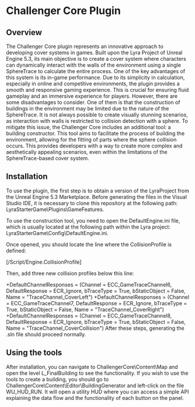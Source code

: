 # Challenger Core Plugin

## Overview

The Challenger Core plugin represents an innovative approach to developing cover systems in games. Built upon the Lyra Project of Unreal Engine 5.3, its main objective is to create a cover system where characters can dynamically interact with the walls of the environment using a single SphereTrace to calculate the entire process.
One of the key advantages of this system is its in-game performance. Due to its simplicity in calculation, especially in online and competitive environments, the plugin provides a smooth and responsive gaming experience. This is crucial for ensuring fluid gameplay and an immersive experience for players.
However, there are some disadvantages to consider. One of them is that the construction of buildings in the environment may be limited due to the nature of the SphereTrace. It is not always possible to create visually stunning scenarios, as interaction with walls is restricted to collision detection with a sphere.
To mitigate this issue, the Challenger Core includes an additional tool: a building constructor. This tool aims to facilitate the process of building the environment, allowing for the fitting of parts where the sphere collision occurs. This provides developers with a way to create more complex and aesthetically appealing scenarios, even within the limitations of the SphereTrace-based cover system.

## Installation

To use the plugin, the first step is to obtain a version of the LyraProject from the Unreal Engine 5.3 Marketplace. Before generating the files in the Visual Studio IDE, it is necessary to clone this repository at the following path: LyraStarterGame\Plugins\GameFeatures.

To use the construction tool, you need to open the DefaultEngine.ini file, which is usually located at the following path within the Lyra project: LyraStarterGame\Config\DefaultEngine.ini.

Once opened, you should locate the line where the CollisionProfile is defined:

[/Script/Engine.CollisionProfile]

Then, add three new collision profiles below this line:

+DefaultChannelResponses = (Channel = ECC_GameTraceChannel6, DefaultResponse = ECR_Ignore, bTraceType = True, bStaticObject = False, Name = "TraceChannel_CoverLeft")
+DefaultChannelResponses = (Channel = ECC_GameTraceChannel7, DefaultResponse = ECR_Ignore, bTraceType = True, bStaticObject = False, Name = "TraceChannel_CoverRight")
+DefaultChannelResponses = (Channel = ECC_GameTraceChannel8, DefaultResponse = ECR_Ignore, bTraceType = True, bStaticObject = False, Name = "TraceChannel_CoverCollision")
After these steps, generating the .sln file should proceed normally.

## Using the tools

After installation, you can navigate to ChallengerCore\Content\Map and open the level L_FinalBuilding to see the functionality. If you wish to use the tools to create a building, you should go to ChallengerCore\Content\Editor\BuildingGenerator and left-click on the file WU_HUD_RUN. It will open a utility HUD where you can access a simple API explaining the data flow and the functionality of each button on the panel.